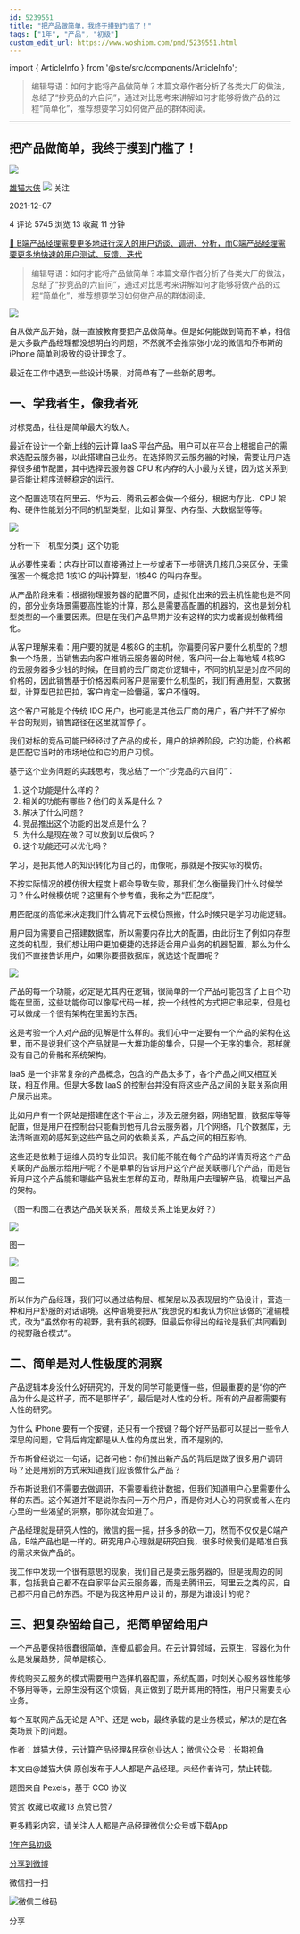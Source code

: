 ```yaml
---
id: 5239551
title: "把产品做简单，我终于摸到门槛了！"
tags: ["1年", "产品", "初级"]
custom_edit_url: https://www.woshipm.com/pmd/5239551.html
---
```

import { ArticleInfo } from '@site/src/components/ArticleInfo';

<ArticleInfo
    author="雄猫大侠"
    authorLink="https://www.woshipm.com/u/1015742"
    published="2021-12-07"
    views={5745}
    comments={4}
    collects={13}
/>

> 编辑导语：如何才能将产品做简单？本篇文章作者分析了各类大厂的做法，总结了“抄竞品的六自问”，通过对比思考来讲解如何才能够将做产品的过程“简单化”，推荐想要学习如何做产品的群体阅读。

---

## 把产品做简单，我终于摸到门槛了！

[![](https://static.woshipm.com/WX_U_201912_20191223135528_4789.jpg?imageView2/1/w/72/h/72/q/100)](https://www.woshipm.com/u/1015742)

[雄猫大侠](https://www.woshipm.com/u/1015742) ![](https://static.woshipm.com/tag/1101_1@2x.png) 关注

2021-12-07

4 评论 5745 浏览 13 收藏 11 分钟

[🔗 B端产品经理需要更多地进行深入的用户访谈、调研、分析，而C端产品经理需要更多地快速的用户测试、反馈、迭代](https://ke.qidianla.com/courses/bcpm)

> 编辑导语：如何才能将产品做简单？本篇文章作者分析了各类大厂的做法，总结了“抄竞品的六自问”，通过对比思考来讲解如何才能够将做产品的过程“简单化”，推荐想要学习如何做产品的群体阅读。

![](https://image.yunyingpai.com/wp/2021/12/dYRLEsn5bcxIobW4NVcu.jpg)

自从做产品开始，就一直被教育要把产品做简单。但是如何能做到简而不单，相信是大多数产品经理都没想明白的问题，不然就不会推崇张小龙的微信和乔布斯的 iPhone 简单到极致的设计理念了。

最近在工作中遇到一些设计场景，对简单有了一些新的思考。

## 一、学我者生，像我者死

对标竞品，往往是简单最大的敌人。

最近在设计一个新上线的云计算 IaaS 平台产品，用户可以在平台上根据自己的需求选配云服务器，以此搭建自己业务。在选择购买云服务器的时候，需要让用户选择很多细节配置，其中选择云服务器 CPU 和内存的大小最为关键，因为这关系到是否能让程序流畅稳定的运行。

这个配置选项在阿里云、华为云、腾讯云都会做一个细分，根据内存比、CPU 架构、硬件性能划分不同的机型类型，比如计算型、内存型、大数据型等等。

![](https://image.woshipm.com/wp-files/2021/12/Awl52T3Z22xVBTNvfT4h.png)

分析一下「机型分类」这个功能

从必要性来看：内存比可以直接通过上一步或者下一步筛选几核几G来区分，无需强塞一个概念把 1核1G 的叫计算型，1核4G 的叫内存型。

从产品阶段来看：根据物理服务器的配置不同，虚拟化出来的云主机性能也是不同的，部分业务场景需要高性能的计算，那么是需要高配置的机器的，这也是划分机型类型的一个重要因素。但是在我们产品早期并没有这样的实力或者规划做精细化。

从客户理解来看：用户要的就是 4核8G 的主机，你偏要问客户要什么机型的？想象一个场景，当销售去向客户推销云服务器的时候，客户问一台上海地域 4核8G 的云服务器多少钱的时候，在目前的云厂商定价逻辑中，不同的机型是对应不同的价格的，因此销售基于价格因素问客户是需要什么机型的，我们有通用型，大数据型，计算型巴拉巴拉，客户肯定一脸懵逼，客户不懂呀。

这个客户可能是个传统 IDC 用户，也可能是其他云厂商的用户，客户并不了解你平台的规则，销售路径在这里就暂停了。

我们对标的竞品可能已经经过了产品的成长，用户的培养阶段，它的功能，价格都是匹配它当时的市场地位和它的用户习惯。

基于这个业务问题的实践思考，我总结了一个“抄竞品的六自问”：

1.  这个功能是什么样的？
2.  相关的功能有哪些？他们的关系是什么？
3.  解决了什么问题？
4.  竞品推出这个功能的出发点是什么？
5.  为什么是现在做？可以放到以后做吗？
6.  这个功能还可以优化吗？

学习，是把其他人的知识转化为自己的，而像呢，那就是不按实际的模仿。

不按实际情况的模仿很大程度上都会导致失败，那我们怎么衡量我们什么时候学习？什么时候模仿呢？这里有个参考值，我称之为“匹配度”。

用匹配度的高低来决定我们什么情况下去模仿照搬，什么时候只是学习功能逻辑。

用户因为需要自己搭建数据库，所以需要内存比大的配置，由此衍生了例如内存型这类的机型，我们想让用户更加便捷的选择适合用户业务的机器配置，那么为什么我们不直接告诉用户，如果你要搭数据库，就选这个配置呢？

![](https://image.woshipm.com/wp-files/2021/12/FJgRGuV86WPZi96oEJ0g.png)

产品的每一个功能，必定是尤其内在逻辑，很简单的一个产品可能包含了上百个功能在里面，这些功能你可以像写代码一样，按一个线性的方式把它串起来，但是也可以做成一个很有架构在里面的东西。

这是考验一个人对产品的见解是什么样的。我们心中一定要有一个产品的架构在这里，而不是说我们这个产品就是一大堆功能的集合，只是一个无序的集合。那样就没有自己的骨骼和系统架构。

IaaS 是一个非常复杂的产品概念，包含的产品太多了，各个产品之间又相互关联，相互作用。但是大多数 IaaS 的控制台并没有将这些产品之间的关联关系向用户展示出来。

比如用户有一个网站是搭建在这个平台上，涉及云服务器，网络配置，数据库等等配置，但是用户在控制台只能看到他有几台云服务器，几个网络，几个数据库，无法清晰直观的感知到这些产品之间的依赖关系，产品之间的相互影响。

这些还是依赖于运维人员的专业知识。我们能不能在每个产品的详情页将这个产品关联的产品展示给用户呢？不是单单的告诉用户这个产品关联哪几个产品，而是告诉用户这个产品能和哪些产品发生怎样的互动，帮助用户去理解产品，梳理出产品的架构。

（图一和图二在表达产品关联关系，层级关系上谁更友好？）

![](https://image.woshipm.com/wp-files/2021/12/4V3xFCoLu0eWT32ir4hd.png)

图一

![](https://image.woshipm.com/wp-files/2021/12/UU5y2MDLd1oexkaZ3M8t.png)

图二

所以作为产品经理，我们可以通过结构层、框架层以及表现层的产品设计，营造一种和用户舒服的对话语境。这种语境要把从“我想说的和我认为你应该做的”灌输模式，改为“虽然你有的视野，我有我的视野，但最后你得出的结论是我们共同看到的视野融合模式”。

## 二、简单是对人性极度的洞察

产品逻辑本身没什么好研究的，开发的同学可能更懂一些，但最重要的是“你的产品为什么是这样子，而不是那样子”，最后是对人性的分析。所有的产品都需要有人性的研究。

为什么 iPhone 要有一个按键，还只有一个按键？每个好产品都可以提出一些令人深思的问题，它背后肯定都是从人性的角度出发，而不是别的。

乔布斯曾经说过一句话，记者问他：你们推出新产品的背后是做了很多用户调研吗？还是用别的方式来知道我们应该做什么产品？

乔布斯说我们不需要去做调研，不需要看统计数据，但我们知道用户心里需要什么样的东西。这个知道并不是说你去问一万个用户，而是你对人心的洞察或者人在内心里的一些渴望的洞察，那你就会知道了。

产品经理就是研究人性的，微信的摇一摇，拼多多的砍一刀，然而不仅仅是C端产品，B端产品也是一样的。研究用户心理就是研究自我，很多时候我们是瞄准自我的需求来做产品的。

我工作中发现一个很有意思的现象，我们自己是卖云服务器的，但是我周边的同事，包括我自己都不在自家平台买云服务器，而是去腾讯云，阿里云之类的买，自己都不用自己的东西。不是为我这种用户设计的，那是为谁设计的呢？

## 三、把复杂留给自己，把简单留给用户

一个产品要保持很蠢很简单，连傻瓜都会用。在云计算领域，云原生，容器化为什么是发展趋势，简单是核心。

传统购买云服务的模式需要用户选择机器配置，系统配置，时刻关心服务器性能够不够用等等，云原生没有这个烦恼，真正做到了既开即用的特性，用户只需要关心业务。

每个互联网产品无论是 APP、还是 web，最终承载的是业务模式，解决的是在各类场景下的问题。

作者：雄猫大侠，云计算产品经理&民宿创业达人；微信公众号：长期视角

本文由@雄猫大侠 原创发布于人人都是产品经理。未经作者许可，禁止转载。

题图来自 Pexels，基于 CC0 协议

赞赏 收藏已收藏13 点赞已赞7

更多精彩内容，请关注人人都是产品经理微信公众号或下载App

[1年](https://www.woshipm.com/tag/1%e5%b9%b4)[产品](https://www.woshipm.com/tag/%e4%ba%a7%e5%93%81)[初级](https://www.woshipm.com/tag/%e5%88%9d%e7%ba%a7)

[分享到微博](https://service.weibo.com/share/share.php?appkey=2775287854&title=把产品做简单，我终于摸到门槛了！&url=https://www.woshipm.com/pmd/5239551.html&pic=https://image.yunyingpai.com/wp/2021/12/dYRLEsn5bcxIobW4NVcu.jpg)

微信扫一扫

![微信二维码](https://api.pwmqr.com/qrcode/create/?url=https://www.woshipm.com/pmd/5239551.html)

分享